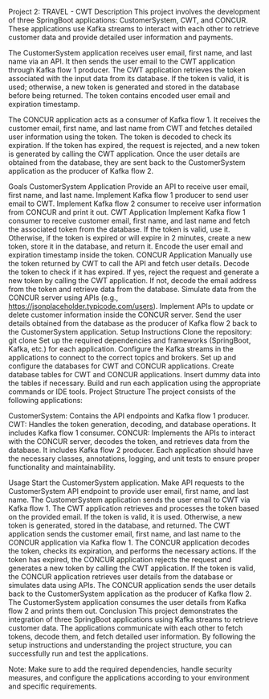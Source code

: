 Project 2: TRAVEL - CWT
Description
This project involves the development of three SpringBoot applications: CustomerSystem, CWT, and CONCUR. These applications use Kafka streams to interact with each other to retrieve customer data and provide detailed user information and payments.

The CustomerSystem application receives user email, first name, and last name via an API. It then sends the user email to the CWT application through Kafka flow 1 producer. The CWT application retrieves the token associated with the input data from its database. If the token is valid, it is used; otherwise, a new token is generated and stored in the database before being returned. The token contains encoded user email and expiration timestamp.

The CONCUR application acts as a consumer of Kafka flow 1. It receives the customer email, first name, and last name from CWT and fetches detailed user information using the token. The token is decoded to check its expiration. If the token has expired, the request is rejected, and a new token is generated by calling the CWT application. Once the user details are obtained from the database, they are sent back to the CustomerSystem application as the producer of Kafka flow 2.

Goals
CustomerSystem Application
Provide an API to receive user email, first name, and last name.
Implement Kafka flow 1 producer to send user email to CWT.
Implement Kafka flow 2 consumer to receive user information from CONCUR and print it out.
CWT Application
Implement Kafka flow 1 consumer to receive customer email, first name, and last name and fetch the associated token from the database.
If the token is valid, use it. Otherwise, if the token is expired or will expire in 2 minutes, create a new token, store it in the database, and return it.
Encode the user email and expiration timestamp inside the token.
CONCUR Application
Manually use the token returned by CWT to call the API and fetch user details.
Decode the token to check if it has expired. If yes, reject the request and generate a new token by calling the CWT application. If not, decode the email address from the token and retrieve data from the database.
Simulate data from the CONCUR server using APIs (e.g., https://jsonplaceholder.typicode.com/users).
Implement APIs to update or delete customer information inside the CONCUR server.
Send the user details obtained from the database as the producer of Kafka flow 2 back to the CustomerSystem application.
Setup Instructions
Clone the repository: git clone <repository-url>
Set up the required dependencies and frameworks (SpringBoot, Kafka, etc.) for each application.
Configure the Kafka streams in the applications to connect to the correct topics and brokers.
Set up and configure the databases for CWT and CONCUR applications.
Create database tables for CWT and CONCUR applications.
Insert dummy data into the tables if necessary.
Build and run each application using the appropriate commands or IDE tools.
Project Structure
The project consists of the following applications:

CustomerSystem: Contains the API endpoints and Kafka flow 1 producer.
CWT: Handles the token generation, decoding, and database operations. It includes Kafka flow 1 consumer.
CONCUR: Implements the APIs to interact with the CONCUR server, decodes the token, and retrieves data from the database. It includes Kafka flow 2 producer.
Each application should have the necessary classes, annotations, logging, and unit tests to ensure proper functionality and maintainability.

Usage
Start the CustomerSystem application.
Make API requests to the CustomerSystem API endpoint to provide user email, first name, and last name.
The CustomerSystem application sends the user email to CWT via Kafka flow 1.
The CWT application retrieves and processes the token based on the provided email.
If the token is valid, it is used. Otherwise, a new token is generated, stored in the database, and returned.
The CWT application sends the customer email, first name, and last name to the CONCUR application via Kafka flow 1.
The CONCUR application decodes the token, checks its expiration, and performs the necessary actions.
If the token has expired, the CONCUR application rejects the request and generates a new token by calling the CWT application.
If the token is valid, the CONCUR application retrieves user details from the database or simulates data using APIs.
The CONCUR application sends the user details back to the CustomerSystem application as the producer of Kafka flow 2.
The CustomerSystem application consumes the user details from Kafka flow 2 and prints them out.
Conclusion
This project demonstrates the integration of three SpringBoot applications using Kafka streams to retrieve customer data. The applications communicate with each other to fetch tokens, decode them, and fetch detailed user information. By following the setup instructions and understanding the project structure, you can successfully run and test the applications.

Note: Make sure to add the required dependencies, handle security measures, and configure the applications according to your environment and specific requirements.